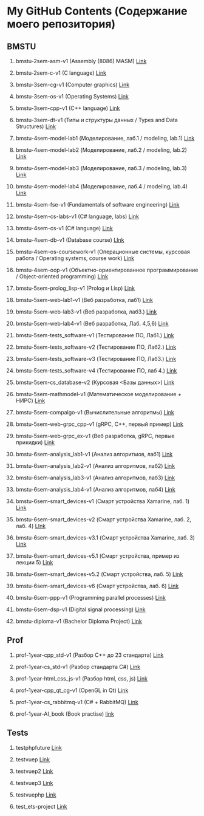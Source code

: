 # My GitHub Contents (Содержание моего репозитория)

## BMSTU

1. bmstu-2sem-asm-v1 (Assembly (8086) MASM) [Link](https://github.com/EduardAleksandrov/bmstu-2sem-asm-v1)

2. bmstu-2sem-c-v1 (C language) [Link](https://github.com/EduardAleksandrov/bmstu-2sem-c-v1)

3. bmstu-3sem-cg-v1 (Computer graphics) [Link](https://github.com/EduardAleksandrov/bmstu-3sem-cg-v1)

4. bmstu-3sem-os-v1 (Operating Systems) [Link](https://github.com/EduardAleksandrov/bmstu-3sem-os-v1)

5. bmstu-3sem-cpp-v1 (C++ language) [Link](https://github.com/EduardAleksandrov/bmstu-3sem-cpp-v1)

6. bmstu-3sem-dt-v1 (Типы и структуры данных / Types and Data Structures) [Link](https://github.com/EduardAleksandrov/bmstu-3sem-dt-v1)

7. bmstu-4sem-model-lab1 (Моделирование, лаб.1 / modeling, lab.1) [Link](https://github.com/EduardAleksandrov/bmstu-4sem-model-lab1)

8. bmstu-4sem-model-lab2 (Моделирование, лаб.2 / modeling, lab.2) [Link](https://github.com/EduardAleksandrov/bmstu-4sem-model-lab2)

9. bmstu-4sem-model-lab3 (Моделирование, лаб.3 / modeling, lab.3) [Link](https://github.com/EduardAleksandrov/bmstu-4sem-model-lab3)

10. bmstu-4sem-model-lab4 (Моделирование, лаб.4 / modeling, lab.4) [Link](https://github.com/EduardAleksandrov/bmstu-4sem-model-lab4)

11. bmstu-4sem-fse-v1 (Fundamentals of software engineering) [Link](https://github.com/EduardAleksandrov/bmstu-4sem-fse-v1)

12. bmstu-4sem-cs-labs-v1 (C# language, labs) [Link](https://github.com/EduardAleksandrov/bmstu-4sem-cs-labs-v1)

13. bmstu-4sem-cs-v1 (C# language) [Link](https://github.com/EduardAleksandrov/bmstu-4sem-cs-v1)

14. bmstu-4sem-db-v1 (Database course) [LInk](https://github.com/EduardAleksandrov/bmstu-4sem-db-v1)

15. bmstu-4sem-os-coursework-v1 (Операционные системы, курсовая работа / Operating systems, course work) [Link](https://github.com/EduardAleksandrov/bmstu-4sem-os-coursework-v1)

16. bmstu-4sem-oop-v1 (Объектно-ориентированное программирование / Object-oriented programming) [LInk](https://github.com/EduardAleksandrov/bmstu-4sem-oop-v1)

17. bmstu-5sem-prolog_lisp-v1 (Prolog и Lisp) [Link](https://github.com/EduardAleksandrov/bmstu-5sem-prolog_lisp-v1)

18. bmstu-5sem-web-lab1-v1 (Веб разработка, лаб1) [Link](https://github.com/EduardAleksandrov/bmstu-5sem-web-lab1-v1)

19. bmstu-5sem-web-lab3-v1 (Веб разработка, лаб3.) [Link](https://github.com/EduardAleksandrov/bmstu-5sem-web-lab3-v1)

20. bmstu-5sem-web-lab4-v1 (Веб разработка, Лаб. 4,5,6) [Link](https://github.com/EduardAleksandrov/bmstu-5sem-web-lab4-v1)

21. bmstu-5sem-tests_software-v1 (Тестирование ПО, Лаб1.) [Link](https://github.com/EduardAleksandrov/bmstu-5sem-tests_software-v1)

22. bmstu-5sem-tests_software-v2 (Тестирование ПО, Лаб2.) [Link](https://github.com/EduardAleksandrov/bmstu-5sem-tests_software-v2)

23. bmstu-5sem-tests_software-v3 (Тестирование ПО, Лаб3.) [Link](https://github.com/EduardAleksandrov/bmstu-5sem-tests_software-v3)

24. bmstu-5sem-tests_software-v4 (Тестирование ПО, лаб 4.) [Link](https://github.com/EduardAleksandrov/bmstu-5sem-tests_software-v4)

25. bmstu-5sem-cs_database-v2 (Курсовая <Базы данных>) [Link](https://github.com/EduardAleksandrov/bmstu-5sem-cs_database-v2)

26. bmstu-5sem-mathmodel-v1 (Математическое моделирование + НИРС) [Link](https://github.com/EduardAleksandrov/bmstu-5sem-mathmodel-v1)

27. bmstu-5sem-compalgo-v1 (Вычислительные алгоритмы) [Link](https://github.com/EduardAleksandrov/bmstu-5sem-compalgo-v1)

28. bmstu-5sem-web-grpc_cpp-v1 (gRPC, C++, первый пример) [Link](https://github.com/EduardAleksandrov/bmstu-5sem-web-grpc_cpp-v1)

29. bmstu-5sem-web-grpc_ex-v1 (Веб разработка, gRPC, первые прикидки) [Link](https://github.com/EduardAleksandrov/bmstu-5sem-web-grpc_ex-v1)

30. bmstu-6sem-analysis_lab1-v1 (Анализ алгоритмов, лаб1) [Link](https://github.com/EduardAleksandrov/bmstu-6sem-analysis_lab1-v1)

31. bmstu-6sem-analysis_lab2-v1 (Анализ алгоритмов, лаб2) [Link](https://github.com/EduardAleksandrov/bmstu-6sem-analysis_lab2-v1/tree/steptwo)

32. bmstu-6sem-analysis_lab3-v1 (Анализ алгоритмов, лаб3) [Link](https://github.com/EduardAleksandrov/bmstu-6sem-analysis_lab3-v1/tree/threads)

33. bmstu-6sem-analysis_lab4-v1 (Анализ алгоритмов, лаб4) [Link](https://github.com/EduardAleksandrov/bmstu-6sem-analysis_lab4-v1)

34. bmstu-6sem-smart_devices-v1 (Смарт устройства Xamarine, лаб. 1) [Link](https://github.com/EduardAleksandrov/bmstu-6sem-smart_devices-v1)

35. bmstu-6sem-smart_devices-v2 (Смарт устройства Xamarine, лаб. 2, лаб. 4) [LInk](https://github.com/EduardAleksandrov/bmstu-6sem-smart_devices-v2)

36. bmstu-6sem-smart_devices-v3.1 (Смарт устройства Xamarine, лаб. 3) [Link](https://github.com/EduardAleksandrov/bmstu-6sem-smart_devices-v3.1)

37. bmstu-6sem-smart_devices-v5.1 (Смарт устройства, пример из лекции 5) [Link](https://github.com/EduardAleksandrov/bmstu-6sem-smart_devices-v5.1)

38. bmstu-6sem-smart_devices-v5.2 (Смарт устройства, лаб. 5) [Link](https://github.com/EduardAleksandrov/bmstu-6sem-smart_devices-v5.2)

39. bmstu-6sem-smart_devices-v6 (Смарт устройства, лаб. 6) [Link](https://github.com/EduardAleksandrov/bmstu-6sem-smart_devices-v6)

40. bmstu-6sem-ppp-v1 (Programming parallel processes) [Link](https://github.com/EduardAleksandrov/bmstu-6sem-ppp-v1)

41. bmstu-6sem-dsp-v1 (Digital signal processing) [Link](https://github.com/EduardAleksandrov/bmstu-6sem-dsp-v1)

42. bmstu-diploma-v1 (Bachelor Diploma Project) [Link](https://github.com/EduardAleksandrov/bmstu-diploma-v1)

## Prof

1. prof-1year-cpp_std-v1 (Разбор C++ до 23 стандарта) [Link](https://github.com/EduardAleksandrov/prof-1year-cpp_std-v1)

2. prof-1year-cs_std-v1 (Разбор стандарта C#) [Link](https://github.com/EduardAleksandrov/prof-1year-cs_std-v1)

3. prof-1year-html_css_js-v1 (Разбор html, css, js) [Link](https://github.com/EduardAleksandrov/prof-1year-html_css_js-v1)

4. prof-1year-cpp_qt_cg-v1 (OpenGL in Qt) [Link](https://github.com/EduardAleksandrov/prof-1year-cpp_qt_cg-v1)

5. prof-1year-cs_rabbitmq-v1 (C# + RabbitMQ) [Link](https://github.com/EduardAleksandrov/prof-1year-cs_rabbitmq-v1)

6. prof-1year-AI_book (Book practise) [link](https://github.com/EduardAleksandrov/prof-1year-AI_book)


## Tests

1. testphpfuture [Link](https://github.com/EduardAleksandrov/testphpfuture)

2. testvuep [Link](https://github.com/EduardAleksandrov/testvuep)

3. testvuep2 [Link](https://github.com/EduardAleksandrov/testvuep2)

4. testvuep3 [Link](https://github.com/EduardAleksandrov/testvuep3)

5. testvuephp [Link](https://github.com/EduardAleksandrov/testvuephp)

6. test_ets-project [Link](https://github.com/EduardAleksandrov/test_ets-project)


